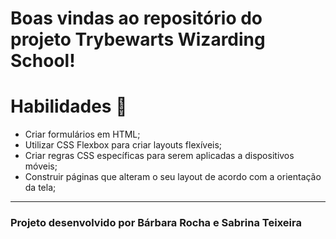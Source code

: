# Boas vindas ao repositório do projeto Trybewarts Wizarding School! 


# Habilidades :mage:

* Criar formulários em HTML;
* Utilizar CSS Flexbox para criar layouts flexíveis;
* Criar regras CSS específicas para serem aplicadas a dispositivos móveis;
* Construir páginas que alteram o seu layout de acordo com a orientação da tela;

---

### Projeto desenvolvido por Bárbara Rocha e Sabrina Teixeira
